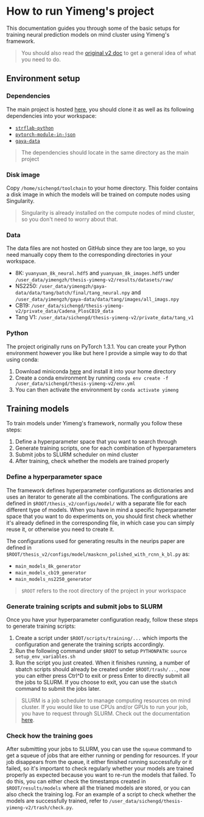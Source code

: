 # How to run Yimeng's project

This documentation guides you through some of the basic setups for training neural prediction models on mind cluster using Yimeng's framework.
> You should also read the [original v2 doc](https://github.com/leelabcnbc/thesis-yimeng-v2/blob/master/README.md) to get a general idea of what you need to do. 

## Environment setup
### Dependencies
The main project is hosted  [here](https://github.com/leelabcnbc/thesis-yimeng-v2), you should clone it as well as its following dependencies into your workspace:
 - [`strflab-python`](https://github.com/leelabcnbc/strflab-python)
 - [`pytorch-module-in-json`](https://github.com/leelabcnbc/pytorch-module-in-json/tree/master)
 - [`gaya-data`](https://github.com/leelabcnbc/gaya-data/tree/master)
 > The dependencies should locate in the same directory as the main project
### Disk image
Copy `/home/sichengd/toolchain` to your home directory. This folder contains a disk image in which the models will be trained on compute nodes using Singularity.
>Singularity is already installed on the compute nodes of mind cluster, so you don't need to worry about that.
### Data
The data files are not hosted on GitHub since they are too large, so you need manually copy them to the corresponding directories in your workspace.
 - 8K:
 `yuanyuan_8k_neural.hdf5` and `yuanyuan_8k_images.hdf5` under `/user_data/yimengzh/thesis-yimeng-v2/results/datasets/raw/`
 - NS2250:
 `/user_data/yimengzh/gaya-data/data/tang/batch/final/tang_neural.npy` and `/user_data/yimengzh/gaya-data/data/tang/images/all_imags.npy`
 - CB19:
 `/user_data/sichengd/thesis-yimeng-v2/private_data/Cadena_PlosCB19_data`
 - Tang V1:
 `/user_data/sichengd/thesis-yimeng-v2/private_data/tang_v1`
### Python
 The project originally runs on PyTorch 1.3.1. You can create your Python environment however you like but here I provide a simple way to do that using conda:
  1. Download miniconda [here](https://docs.conda.io/en/latest/miniconda.html#linux-installers) and install it into your home directory
  2. Create a conda environment by running
 `conda env create -f /user_data/sichengd/thesis-yimeng-v2/env.yml`
  3. You can then activate the environment by
`conda activate yimeng`
## Training models
To train models under Yimeng's framework, normally you follow these steps:
1. Define a hyperparameter space that you want to search through
2. Generate training scripts, one for each combination of hyperparameters
3. Submit jobs to SLURM scheduler on mind cluster
4. After training, check whether the models are trained properly
### Define a hyperparameter space
The framework defines hyperparameter configurations as dictionaries and uses an iterator to generate all the combinations. The configurations are defined in `$ROOT/thesis_v2/configs/model/`  with a separate file for each different type of models. When you have in mind a specific hyperparameter space that you want to do experiments on, you should first check whether it's already defined in the corresponding file, in which case you can simply reuse it, or otherwise you need to create it.

The configurations used for generating results in the neurips paper are defined in `$ROOT/thesis_v2/configs/model/maskcnn_polished_with_rcnn_k_bl.py` as:
 - `main_models_8k_generator`
 - `main_models_cb19_generator`
 - `main_models_ns2250_generator`
> `$ROOT` refers to the root directory of the project in your workspace
### Generate training scripts and submit jobs to SLURM
Once you have your hyperparameter configuration ready, follow these steps to generate training scripts:
1. Create a script under `$ROOT/scripts/training/...` which imports the configuration and generate the training scripts accordingly. 
2. Run the following command under `$ROOT` to setup `PYTHONPATH`:
`source setup_env_variables.sh`
3. Run the script you just created. When it finishes running, a number of sbatch scripts should already be created under `$ROOT/trash/...`, now you can either press Ctrl^D to exit or press Enter to directly submit all the jobs to SLURM. If you choose to exit, you can use the `sbatch` command to submit the jobs later.
> SLURM is a job scheduler to manage computing resources on mind cluster. If you would like to use CPUs and/or GPUs to run your job, you have to request through SLURM. Check out the documentation [here](https://ni.cmu.edu/computing/knowledge-base/slurm-scheduler/).
### Check how the training goes
After submitting your jobs to SLURM, you can use the `squeue` command to get a squeue of jobs that are either running or pending for resources. If your job disappears from the queue, it either finished running successfully or it failed, so it's important to check regularly whether your models are trained properly as expected because you want to re-run the models that failed. To do this, you can either check the timestamps created in `$ROOT/results/models` where all the trianed models are stored, or you can also check the training log. For an example of a script to check whether the models are successfully trained, refer to `/user_data/sichengd/thesis-yimeng-v2/trash/check.py`.
